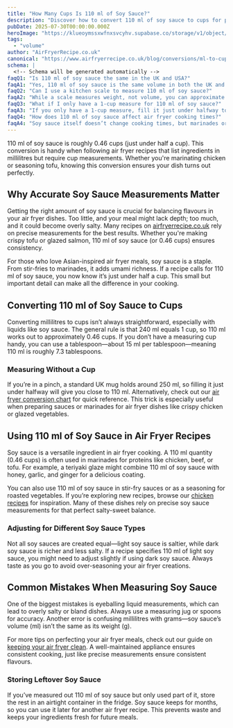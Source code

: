```yaml
---
title: "How Many Cups Is 110 ml of Soy Sauce?"
description: "Discover how to convert 110 ml of soy sauce to cups for perfect air fryer recipes. Get precise measurements for cooking and baking!"
pubDate: 2025-07-30T00:00:00.000Z
heroImage: "https://klueoymssxwfnxsvcyhv.supabase.co/storage/v1/object/public/Shmucket/how-many-cups-is-110-ml-of-soy-sauce.webp"
tags:
  - "volume"
author: "AirFryerRecipe.co.uk"
canonical: "https://www.airfryerrecipe.co.uk/blog/conversions/ml-to-cups/how-many-cups-is-110-ml-of-soy-sauce"
schema: |
  <!-- Schema will be generated automatically -->
faqQ1: "Is 110 ml of soy sauce the same in the UK and USA?"
faqA1: "Yes, 110 ml of soy sauce is the same volume in both the UK and USA. However, cup sizes differ slightly—a US cup is 240 ml, while a UK cup is 250 ml. For 110 ml, the difference is negligible (0.46 US cups vs. 0.44 UK cups)."
faqQ2: "Can I use a kitchen scale to measure 110 ml of soy sauce?"
faqA2: "While a scale measures weight, not volume, you can approximate 110 ml of soy sauce by weight. Soy sauce weighs about 1.08 grams per ml, so 110 ml would be roughly 119 grams. However, using a measuring jug is more accurate for liquids."
faqQ3: "What if I only have a 1-cup measure for 110 ml of soy sauce?"
faqA3: "If you only have a 1-cup measure, fill it just under halfway to get close to 110 ml (0.46 cups). For better precision, use tablespoons—7 tablespoons plus 1 teaspoon equals approximately 110 ml."
faqQ4: "How does 110 ml of soy sauce affect air fryer cooking times?"
faqA4: "Soy sauce itself doesn’t change cooking times, but marinades or glazes containing 110 ml of soy sauce may add moisture. Pat proteins dry before air frying to ensure crispiness, and adjust times slightly if the dish seems too wet."
---
```

<p>110 ml of soy sauce is roughly 0.46 cups (just under half a cup). This conversion is handy when following air fryer recipes that list ingredients in millilitres but require cup measurements. Whether you're marinating chicken or seasoning tofu, knowing this conversion ensures your dish turns out perfectly.</p>  

<h2>Why Accurate Soy Sauce Measurements Matter</h2>  
<p>Getting the right amount of soy sauce is crucial for balancing flavours in your air fryer dishes. Too little, and your meal might lack depth; too much, and it could become overly salty. Many recipes on <a href=https://www.airfryerrecipe.co.uk/recipes>airfryerrecipe.co.uk</a> rely on precise measurements for the best results. Whether you're making crispy tofu or glazed salmon, 110 ml of soy sauce (or 0.46 cups) ensures consistency.</p>  

<p>For those who love Asian-inspired air fryer meals, soy sauce is a staple. From stir-fries to marinades, it adds umami richness. If a recipe calls for 110 ml of soy sauce, you now know it’s just under half a cup. This small but important detail can make all the difference in your cooking.</p>  

<h2>Converting 110 ml of Soy Sauce to Cups</h2>  
<p>Converting millilitres to cups isn’t always straightforward, especially with liquids like soy sauce. The general rule is that 240 ml equals 1 cup, so 110 ml works out to approximately 0.46 cups. If you don’t have a measuring cup handy, you can use a tablespoon—about 15 ml per tablespoon—meaning 110 ml is roughly 7.3 tablespoons.</p>  

<h3>Measuring Without a Cup</h3>  
<p>If you’re in a pinch, a standard UK mug holds around 250 ml, so filling it just under halfway will give you close to 110 ml. Alternatively, check out our <a href=https://www.airfryerrecipe.co.uk/air-fryer-conversion-chart>air fryer conversion chart</a> for quick reference. This trick is especially useful when preparing sauces or marinades for air fryer dishes like crispy chicken or glazed vegetables.</p>  

<h2>Using 110 ml of Soy Sauce in Air Fryer Recipes</h2>  
<p>Soy sauce is a versatile ingredient in air fryer cooking. A 110 ml quantity (0.46 cups) is often used in marinades for proteins like chicken, beef, or tofu. For example, a teriyaki glaze might combine 110 ml of soy sauce with honey, garlic, and ginger for a delicious coating.</p>  

<p>You can also use 110 ml of soy sauce in stir-fry sauces or as a seasoning for roasted vegetables. If you’re exploring new recipes, browse our <a href=https://www.airfryerrecipe.co.uk/recipe-category/chicken>chicken recipes</a> for inspiration. Many of these dishes rely on precise soy sauce measurements for that perfect salty-sweet balance.</p>  

<h3>Adjusting for Different Soy Sauce Types</h3>  
<p>Not all soy sauces are created equal—light soy sauce is saltier, while dark soy sauce is richer and less salty. If a recipe specifies 110 ml of light soy sauce, you might need to adjust slightly if using dark soy sauce. Always taste as you go to avoid over-seasoning your air fryer creations.</p>  

<h2>Common Mistakes When Measuring Soy Sauce</h2>  
<p>One of the biggest mistakes is eyeballing liquid measurements, which can lead to overly salty or bland dishes. Always use a measuring jug or spoons for accuracy. Another error is confusing millilitres with grams—soy sauce’s volume (ml) isn’t the same as its weight (g).</p>  

<p>For more tips on perfecting your air fryer meals, check out our guide on <a href=https://www.airfryerrecipe.co.uk/air-fryer-cleaner>keeping your air fryer clean</a>. A well-maintained appliance ensures consistent cooking, just like precise measurements ensure consistent flavours.</p>  

<h3>Storing Leftover Soy Sauce</h3>  
<p>If you’ve measured out 110 ml of soy sauce but only used part of it, store the rest in an airtight container in the fridge. Soy sauce keeps for months, so you can use it later for another air fryer recipe. This prevents waste and keeps your ingredients fresh for future meals.</p>
